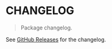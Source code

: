 # CHANGELOG

> Package changelog.

See [GitHub Releases](https://github.com/stdlib-js/constants-int16-max/releases) for the changelog.